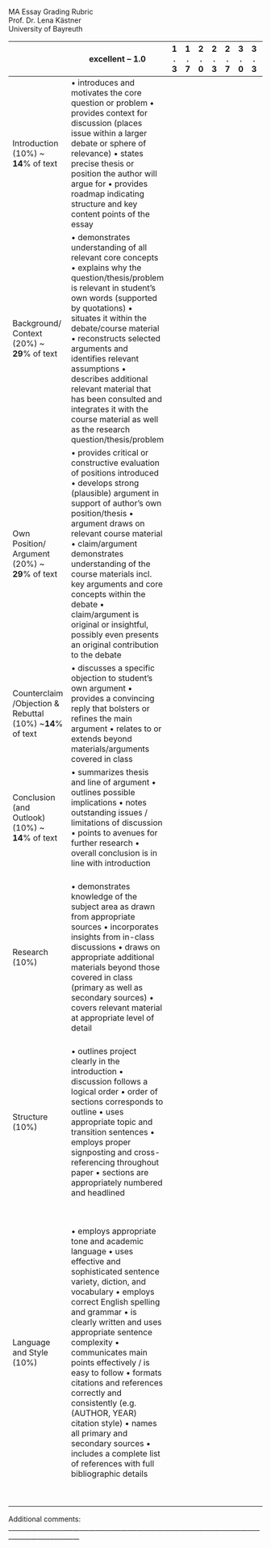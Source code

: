 MA Essay Grading Rubric  
Prof. Dr. Lena Kästner  
University of Bayreuth

|  | excellent – 1.0  | 1 . 3 | 1 . 7 | 2 . 0 | 2 . 3 | 2 . 7 | 3 . 0 | 3 . 3 | 3 . 7 | 4.0 – minimal standard (pass) | 5  | How to improve |
| :---- | ----- | ----- | ----- | ----- | ----- | ----- | ----- | ----- | ----- | ----- | ----- | ----- |
| Introduction (10%) \~ **14**% of text | • introduces and motivates the core question or problem • provides context for discussion (places issue within a larger debate or sphere of relevance) • states precise thesis or position the author will argue for • provides roadmap indicating structure and key content points of the essay |  |  |  |  |  |  |  |  | • states overall topic, question or problem • gives some context or motivation for discussion |  |  |
| Background/ Context (20%) \~ **29**% of text | • demonstrates understanding of all relevant core concepts • explains why the question/thesis/problem is relevant in student’s own words (supported by quotations) • situates it within the debate/course material • reconstructs selected arguments and identifies relevant assumptions • describes additional relevant material that has been consulted and integrates it with the course material as well as the research question/thesis/problem |  |  |  |  |  |  |  |  | • demonstrates basic understanding of some important core concepts • reiterates some course content relevant to the overall topic, question or problem discussed • explains connection between main topic/thesis and general topic of class |  |  |
| Own Position/ Argument (20%) \~ **29**% of text | • provides critical or constructive evaluation of positions introduced • develops strong (plausible) argument in support of author’s own position/thesis • argument draws on relevant course material • claim/argument demonstrates understanding of the course materials incl. key arguments and core concepts within the debate • claim/argument is original or insightful, possibly even presents an original contribution to the debate |  |  |  |  |  |  |  |  | • makes student’s thesis or claim explicit • explains why the thesis or claim is being defended • draws on (some) relevant course material to substantiate main thesis or claim |  |  |
| Counterclaim /Objection & Rebuttal (10%) \~**14**% of text | • discusses a specific objection to student’s own argument • provides a convincing reply that bolsters or refines the main argument • relates to or extends beyond materials/arguments covered in class |  |  |  |  |  |  |  |  | • discusses reasons to doubt student’s claim |  |  |
| Conclusion (and Outlook) (10%) \~ **14**% of text | • summarizes thesis and line of argument  • outlines possible implications • notes outstanding issues / limitations of discussion • points to avenues for further research • overall conclusion is in line with introduction |  |  |  |  |  |  |  |  | • (re-)states main claim or thesis |  |  |
| Research (10%) | • demonstrates knowledge of the subject area as drawn from appropriate sources • incorporates insights from in-class discussions • draws on appropriate additional materials beyond those covered in class (primary as well as secondary sources) • covers relevant material at appropriate level of detail |  |  |  |  |  |  |  |  | • demonstrates basic knowledge of the subject area • draws on materials covered in class • reiterates in-class discussions • remains superficial and/or goes into too much detail |  |  |
| Structure (10%) | • outlines project clearly in the introduction • discussion follows a logical order • order of sections corresponds to outline • uses appropriate topic and transition sentences • employs proper signposting and cross-referencing throughout paper • sections are appropriately numbered and headlined |  |  |  |  |  |  |  |  | • discussion follows a logical order • sections are appropriately numbered and headlined |  |  |
| Language and Style (10%) | • employs appropriate tone and academic language • uses effective and sophisticated sentence variety, diction, and vocabulary • employs correct English spelling and grammar • is clearly written and uses appropriate sentence complexity • communicates main points effectively / is easy to follow • formats citations and references correctly and consistently (e.g. (AUTHOR, YEAR) citation style) • names all primary and secondary sources • includes a complete list of references with full bibliographic details |  |  |  |  |  |  |  |  | • mostly employs appropriate tone and academic language • mostly employs correct English spelling and grammar • formats citations and references consistently (e.g. (AUTHOR, YEAR) citation style) • names all primary and secondary sources • includes a complete list of references with full bibliographic details |  |  |

Additional comments:  
\_\_\_\_\_\_\_\_\_\_\_\_\_\_\_\_\_\_\_\_\_\_\_\_\_\_\_\_\_\_\_\_\_\_\_\_\_\_\_\_\_\_\_\_\_\_\_\_\_\_\_\_\_\_\_\_\_\_\_\_\_\_\_\_\_\_\_\_\_\_\_\_\_\_\_\_\_\_\_\_\_\_\_\_\_\_\_\_\_\_\_\_\_\_\_\_\_\_\_\_